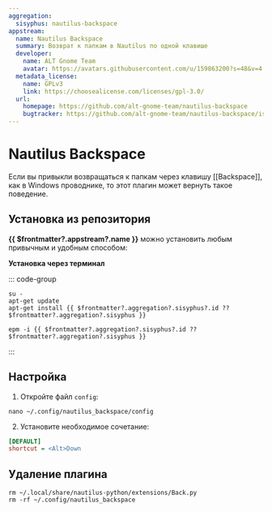 ```yaml
---
aggregation:
  sisyphus: nautilus-backspace
appstream:
  name: Nautilus Backspace
  summary: Возврат к папкам в Nautilus по одной клавише
  developer:
    name: ALT Gnome Team
    avatar: https://avatars.githubusercontent.com/u/159863200?s=48&v=4
  metadata_license:
    name: GPLv3
    link: https://choosealicense.com/licenses/gpl-3.0/
  url:
    homepage: https://github.com/alt-gnome-team/nautilus-backspace
    bugtracker: https://github.com/alt-gnome-team/nautilus-backspace/issues
---
```


# Nautilus Backspace

Если вы привыкли возвращаться к папкам через клавишу [[Backspace]], как в Windows проводнике, то этот плагин может вернуть такое поведение.

## Установка из репозитория

**{{ $frontmatter?.appstream?.name }}** можно установить любым привычным и удобным способом:

**Установка через терминал**

::: code-group

```shell-vue[apt-get]
su -
apt-get update
apt-get install {{ $frontmatter?.aggregation?.sisyphus?.id ?? $frontmatter?.aggregation?.sisyphus }}
```

```shell-vue[epm]
epm -i {{ $frontmatter?.aggregation?.sisyphus?.id ?? $frontmatter?.aggregation?.sisyphus }}
```

:::

## Настройка

1. Откройте файл `config`:

```shell
nano ~/.config/nautilus_backspace/config
```

2. Установите необходимое сочетание:

```ini
[DEFAULT]
shortcut = <Alt>Down
```

## Удаление плагина

```shell
rm ~/.local/share/nautilus-python/extensions/Back.py
rm -rf ~/.config/nautilus_backspace
```
